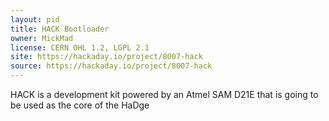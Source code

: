```yaml
---
layout: pid
title: HACK Bootloader
owner: MickMad
license: CERN OHL 1.2, LGPL 2.1
site: https://hackaday.io/project/8007-hack
source: https://hackaday.io/project/8007-hack
---
```

HACK is a development kit powered by an Atmel SAM D21E that is going to be used as the core of the HaDge